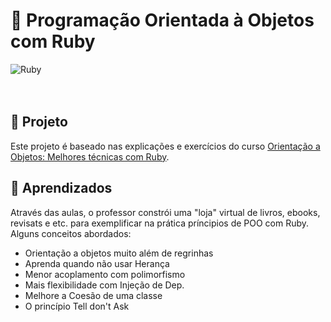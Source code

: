 # 📖 Programação Orientada à Objetos com Ruby

![Ruby](https://img.shields.io/badge/ruby-%23CC342D.svg?style=for-the-badge&logo=ruby&logoColor=white) 
</br>
</br>
</br>

## 👾 Projeto 
Este projeto é baseado nas explicações e exercícios do curso [Orientação a Objetos: Melhores técnicas com Ruby](https://cursos.alura.com.br/course/orientacao-objetos-ruby, "Link do curso").

## 📖 Aprendizados
Através das aulas, o professor constrói uma "loja" virtual de livros, ebooks, revisats e etc. para exemplificar na prática príncipios de POO com Ruby. 
Alguns conceitos abordados:
* Orientação a objetos muito além de regrinhas
* Aprenda quando não usar Herança
* Menor acoplamento com polimorfismo
* Mais flexibilidade com Injeção de Dep.
* Melhore a Coesão de uma classe
* O princípio Tell don't Ask


